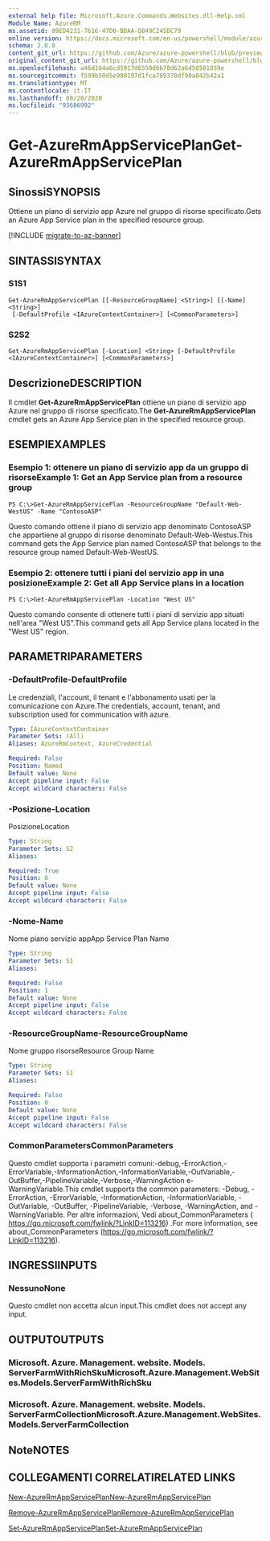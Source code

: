 ```yaml
---
external help file: Microsoft.Azure.Commands.Websites.dll-Help.xml
Module Name: AzureRM
ms.assetid: 89ED4231-7616-47D0-BDAA-D849C245DC79
online version: https://docs.microsoft.com/en-us/powershell/module/azurerm.websites/get-azurermappserviceplan
schema: 2.0.0
content_git_url: https://github.com/Azure/azure-powershell/blob/preview/src/ResourceManager/Websites/Commands.Websites/help/Get-AzureRmAppServicePlan.md
original_content_git_url: https://github.com/Azure/azure-powershell/blob/preview/src/ResourceManager/Websites/Commands.Websites/help/Get-AzureRmAppServicePlan.md
ms.openlocfilehash: a46d104a6cd5917d6550d6b78d62a6d50581039e
ms.sourcegitcommit: f599b50d5e980197d1fca769378df90a842b42a1
ms.translationtype: MT
ms.contentlocale: it-IT
ms.lasthandoff: 08/20/2020
ms.locfileid: "93686992"
---
```

# <span data-ttu-id="be216-101">Get-AzureRmAppServicePlan</span><span class="sxs-lookup"><span data-stu-id="be216-101">Get-AzureRmAppServicePlan</span></span>

## <span data-ttu-id="be216-102">Sinossi</span><span class="sxs-lookup"><span data-stu-id="be216-102">SYNOPSIS</span></span>
<span data-ttu-id="be216-103">Ottiene un piano di servizio app Azure nel gruppo di risorse specificato.</span><span class="sxs-lookup"><span data-stu-id="be216-103">Gets an Azure App Service plan in the specified resource group.</span></span>

[!INCLUDE [migrate-to-az-banner](../../includes/migrate-to-az-banner.md)]

## <span data-ttu-id="be216-104">SINTASSI</span><span class="sxs-lookup"><span data-stu-id="be216-104">SYNTAX</span></span>

### <span data-ttu-id="be216-105">S1</span><span class="sxs-lookup"><span data-stu-id="be216-105">S1</span></span>
```
Get-AzureRmAppServicePlan [[-ResourceGroupName] <String>] [[-Name] <String>]
 [-DefaultProfile <IAzureContextContainer>] [<CommonParameters>]
```

### <span data-ttu-id="be216-106">S2</span><span class="sxs-lookup"><span data-stu-id="be216-106">S2</span></span>
```
Get-AzureRmAppServicePlan [-Location] <String> [-DefaultProfile <IAzureContextContainer>] [<CommonParameters>]
```

## <span data-ttu-id="be216-107">Descrizione</span><span class="sxs-lookup"><span data-stu-id="be216-107">DESCRIPTION</span></span>
<span data-ttu-id="be216-108">Il cmdlet **Get-AzureRmAppServicePlan** ottiene un piano di servizio app Azure nel gruppo di risorse specificato.</span><span class="sxs-lookup"><span data-stu-id="be216-108">The **Get-AzureRmAppServicePlan** cmdlet gets an Azure App Service plan in the specified resource group.</span></span>

## <span data-ttu-id="be216-109">ESEMPI</span><span class="sxs-lookup"><span data-stu-id="be216-109">EXAMPLES</span></span>

### <span data-ttu-id="be216-110">Esempio 1: ottenere un piano di servizio app da un gruppo di risorse</span><span class="sxs-lookup"><span data-stu-id="be216-110">Example 1: Get an App Service plan from a resource group</span></span>
```
PS C:\>Get-AzureRmAppServicePlan -ResourceGroupName "Default-Web-WestUS" -Name "ContosoASP"
```

<span data-ttu-id="be216-111">Questo comando ottiene il piano di servizio app denominato ContosoASP che appartiene al gruppo di risorse denominato Default-Web-Westus.</span><span class="sxs-lookup"><span data-stu-id="be216-111">This command gets the App Service plan named ContosoASP that belongs to the resource group named Default-Web-WestUS.</span></span>

### <span data-ttu-id="be216-112">Esempio 2: ottenere tutti i piani del servizio app in una posizione</span><span class="sxs-lookup"><span data-stu-id="be216-112">Example 2: Get all App Service plans in a location</span></span>
```
PS C:\>Get-AzureRmAppServicePlan -Location "West US"
```

<span data-ttu-id="be216-113">Questo comando consente di ottenere tutti i piani di servizio app situati nell'area "West US".</span><span class="sxs-lookup"><span data-stu-id="be216-113">This command gets all App Service plans located in the "West US" region.</span></span>

## <span data-ttu-id="be216-114">PARAMETRI</span><span class="sxs-lookup"><span data-stu-id="be216-114">PARAMETERS</span></span>

### <span data-ttu-id="be216-115">-DefaultProfile</span><span class="sxs-lookup"><span data-stu-id="be216-115">-DefaultProfile</span></span>
<span data-ttu-id="be216-116">Le credenziali, l'account, il tenant e l'abbonamento usati per la comunicazione con Azure.</span><span class="sxs-lookup"><span data-stu-id="be216-116">The credentials, account, tenant, and subscription used for communication with azure.</span></span>

```yaml
Type: IAzureContextContainer
Parameter Sets: (All)
Aliases: AzureRmContext, AzureCredential

Required: False
Position: Named
Default value: None
Accept pipeline input: False
Accept wildcard characters: False
```

### <span data-ttu-id="be216-117">-Posizione</span><span class="sxs-lookup"><span data-stu-id="be216-117">-Location</span></span>
<span data-ttu-id="be216-118">Posizione</span><span class="sxs-lookup"><span data-stu-id="be216-118">Location</span></span> 

```yaml
Type: String
Parameter Sets: S2
Aliases: 

Required: True
Position: 0
Default value: None
Accept pipeline input: False
Accept wildcard characters: False
```

### <span data-ttu-id="be216-119">-Nome</span><span class="sxs-lookup"><span data-stu-id="be216-119">-Name</span></span>
<span data-ttu-id="be216-120">Nome piano servizio app</span><span class="sxs-lookup"><span data-stu-id="be216-120">App Service Plan Name</span></span>

```yaml
Type: String
Parameter Sets: S1
Aliases: 

Required: False
Position: 1
Default value: None
Accept pipeline input: False
Accept wildcard characters: False
```

### <span data-ttu-id="be216-121">-ResourceGroupName</span><span class="sxs-lookup"><span data-stu-id="be216-121">-ResourceGroupName</span></span>
<span data-ttu-id="be216-122">Nome gruppo risorse</span><span class="sxs-lookup"><span data-stu-id="be216-122">Resource Group Name</span></span>

```yaml
Type: String
Parameter Sets: S1
Aliases: 

Required: False
Position: 0
Default value: None
Accept pipeline input: False
Accept wildcard characters: False
```

### <span data-ttu-id="be216-123">CommonParameters</span><span class="sxs-lookup"><span data-stu-id="be216-123">CommonParameters</span></span>
<span data-ttu-id="be216-124">Questo cmdlet supporta i parametri comuni:-debug,-ErrorAction,-ErrorVariable,-InformationAction,-InformationVariable,-OutVariable,-OutBuffer,-PipelineVariable,-Verbose,-WarningAction e-WarningVariable.</span><span class="sxs-lookup"><span data-stu-id="be216-124">This cmdlet supports the common parameters: -Debug, -ErrorAction, -ErrorVariable, -InformationAction, -InformationVariable, -OutVariable, -OutBuffer, -PipelineVariable, -Verbose, -WarningAction, and -WarningVariable.</span></span> <span data-ttu-id="be216-125">Per altre informazioni, Vedi about_CommonParameters ( https://go.microsoft.com/fwlink/?LinkID=113216) .</span><span class="sxs-lookup"><span data-stu-id="be216-125">For more information, see about_CommonParameters (https://go.microsoft.com/fwlink/?LinkID=113216).</span></span>

## <span data-ttu-id="be216-126">INGRESSI</span><span class="sxs-lookup"><span data-stu-id="be216-126">INPUTS</span></span>

### <span data-ttu-id="be216-127">Nessuno</span><span class="sxs-lookup"><span data-stu-id="be216-127">None</span></span>
<span data-ttu-id="be216-128">Questo cmdlet non accetta alcun input.</span><span class="sxs-lookup"><span data-stu-id="be216-128">This cmdlet does not accept any input.</span></span>

## <span data-ttu-id="be216-129">OUTPUT</span><span class="sxs-lookup"><span data-stu-id="be216-129">OUTPUTS</span></span>

### <span data-ttu-id="be216-130">Microsoft. Azure. Management. website. Models. ServerFarmWithRichSku</span><span class="sxs-lookup"><span data-stu-id="be216-130">Microsoft.Azure.Management.WebSites.Models.ServerFarmWithRichSku</span></span>

### <span data-ttu-id="be216-131">Microsoft. Azure. Management. website. Models. ServerFarmCollection</span><span class="sxs-lookup"><span data-stu-id="be216-131">Microsoft.Azure.Management.WebSites.Models.ServerFarmCollection</span></span>

## <span data-ttu-id="be216-132">Note</span><span class="sxs-lookup"><span data-stu-id="be216-132">NOTES</span></span>

## <span data-ttu-id="be216-133">COLLEGAMENTI CORRELATI</span><span class="sxs-lookup"><span data-stu-id="be216-133">RELATED LINKS</span></span>

[<span data-ttu-id="be216-134">New-AzureRmAppServicePlan</span><span class="sxs-lookup"><span data-stu-id="be216-134">New-AzureRmAppServicePlan</span></span>](./New-AzureRmAppServicePlan.md)

[<span data-ttu-id="be216-135">Remove-AzureRmAppServicePlan</span><span class="sxs-lookup"><span data-stu-id="be216-135">Remove-AzureRmAppServicePlan</span></span>](./Remove-AzureRmAppServicePlan.md)

[<span data-ttu-id="be216-136">Set-AzureRmAppServicePlan</span><span class="sxs-lookup"><span data-stu-id="be216-136">Set-AzureRmAppServicePlan</span></span>](./Set-AzureRmAppServicePlan.md)


